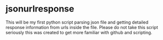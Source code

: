 # jsonurlresponse
This will be my first python script parsing json file and getting detailed response information from urls inside the file.
Please do not take this script seriously this was created to get more familiar with github and scripting.
